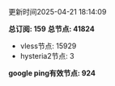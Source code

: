 更新时间2025-04-21 18:14:09

**总订阅: 159**
**总节点: 41824**
- vless节点: 15929
- hysteria2节点: 3

**google ping有效节点: 924**
